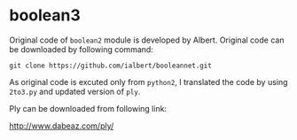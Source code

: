 # boolean3

Original code of `boolean2` module is developed by Albert. Original code can be downloaded by following command:

```
git clone https://github.com/ialbert/booleannet.git
```

As original code is excuted only from `python2`, I translated the code by using `2to3.py` and updated version of `ply`. 

Ply can be downloaded from following link:

http://www.dabeaz.com/ply/

